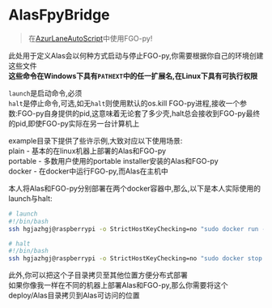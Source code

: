 # AlasFpyBridge

> 在[AzurLaneAutoScript](https://github.com/LmeSzinc/AzurLaneAutoScript)中使用FGO-py!  

此处用于定义Alas会以何种方式启动与停止FGO-py,你需要根据你自己的环境创建这些文件  
**这些命令在Windows下具有`PATHEXT`中的任一扩展名,在Linux下具有可执行权限**  

`launch`是启动命令,必须  
`halt`是停止命令,可选,如无`halt`则使用默认的os.kill FGO-py进程,接收一个参数:FGO-py自身提供的pid,这意味着无论套了多少壳,halt总会接收到FGO-py最终的pid,即使FGO-py实际在另一台计算机上  

example目录下提供了些许示例,大致对应以下使用场景:  
plain - 基本的在linux机器上部署的Alas和FGO-py  
portable - 多数用户使用的portable installer安装的Alas和FGO-py  
docker - 在docker中运行FGO-py,而Alas在主机中  

本人将Alas和FGO-py分别部署在两个docker容器中,那么,以下是本人实际使用的launch与halt:  

```bash
# launch
#!/bin/bash
ssh hgjazhgj@raspberrypi -o StrictHostKeyChecking=no "sudo docker run -v ~/hgjazhgj/FGO-py/FGO-py:/FGO-py --name fgo-py -e NO_COLOR=1 -i --rm hgjazhgj/fgo-py"

# halt
#!/bin/bash
ssh hgjazhgj@raspberrypi -o StrictHostKeyChecking=no "sudo docker stop fgo-py"
```

此外,你可以把这个子目录拷贝至其他位置方便分布式部署  
如果你像我一样在不同的机器上部署Alas和FGO-py,那么你需要将这个deploy/Alas目录拷贝到Alas可访问的位置  
